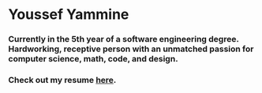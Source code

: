 # Youssef Yammine

### Currently in the 5th year of a software engineering degree. Hardworking, receptive person with an unmatched passion for computer science, math, code, and design.

### Check out my resume [here](https://lebenebou.github.io/Resume/YoussefYammine.pdf).